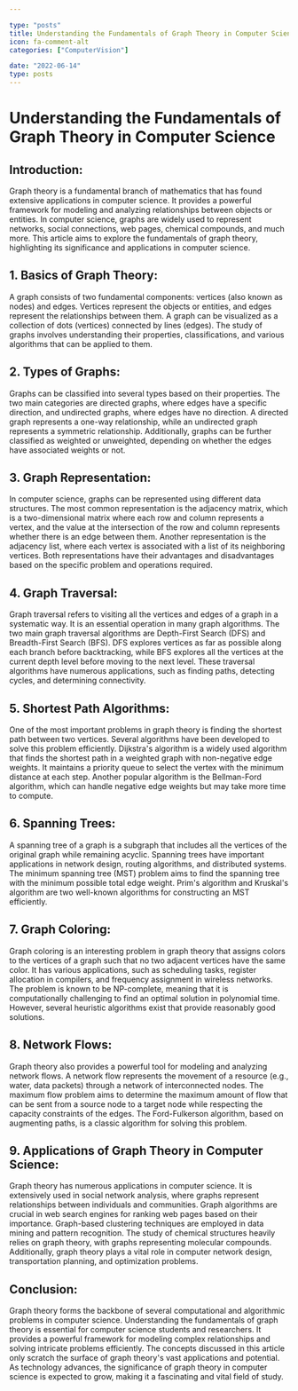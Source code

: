 ```yaml
---

type: "posts"
title: Understanding the Fundamentals of Graph Theory in Computer Science
icon: fa-comment-alt
categories: ["ComputerVision"]

date: "2022-06-14"
type: posts
---
```





# Understanding the Fundamentals of Graph Theory in Computer Science

## Introduction:
Graph theory is a fundamental branch of mathematics that has found extensive applications in computer science. It provides a powerful framework for modeling and analyzing relationships between objects or entities. In computer science, graphs are widely used to represent networks, social connections, web pages, chemical compounds, and much more. This article aims to explore the fundamentals of graph theory, highlighting its significance and applications in computer science.

## 1. Basics of Graph Theory:
A graph consists of two fundamental components: vertices (also known as nodes) and edges. Vertices represent the objects or entities, and edges represent the relationships between them. A graph can be visualized as a collection of dots (vertices) connected by lines (edges). The study of graphs involves understanding their properties, classifications, and various algorithms that can be applied to them.

## 2. Types of Graphs:
Graphs can be classified into several types based on their properties. The two main categories are directed graphs, where edges have a specific direction, and undirected graphs, where edges have no direction. A directed graph represents a one-way relationship, while an undirected graph represents a symmetric relationship. Additionally, graphs can be further classified as weighted or unweighted, depending on whether the edges have associated weights or not.

## 3. Graph Representation:
In computer science, graphs can be represented using different data structures. The most common representation is the adjacency matrix, which is a two-dimensional matrix where each row and column represents a vertex, and the value at the intersection of the row and column represents whether there is an edge between them. Another representation is the adjacency list, where each vertex is associated with a list of its neighboring vertices. Both representations have their advantages and disadvantages based on the specific problem and operations required.

## 4. Graph Traversal:
Graph traversal refers to visiting all the vertices and edges of a graph in a systematic way. It is an essential operation in many graph algorithms. The two main graph traversal algorithms are Depth-First Search (DFS) and Breadth-First Search (BFS). DFS explores vertices as far as possible along each branch before backtracking, while BFS explores all the vertices at the current depth level before moving to the next level. These traversal algorithms have numerous applications, such as finding paths, detecting cycles, and determining connectivity.

## 5. Shortest Path Algorithms:
One of the most important problems in graph theory is finding the shortest path between two vertices. Several algorithms have been developed to solve this problem efficiently. Dijkstra's algorithm is a widely used algorithm that finds the shortest path in a weighted graph with non-negative edge weights. It maintains a priority queue to select the vertex with the minimum distance at each step. Another popular algorithm is the Bellman-Ford algorithm, which can handle negative edge weights but may take more time to compute.

## 6. Spanning Trees:
A spanning tree of a graph is a subgraph that includes all the vertices of the original graph while remaining acyclic. Spanning trees have important applications in network design, routing algorithms, and distributed systems. The minimum spanning tree (MST) problem aims to find the spanning tree with the minimum possible total edge weight. Prim's algorithm and Kruskal's algorithm are two well-known algorithms for constructing an MST efficiently.

## 7. Graph Coloring:
Graph coloring is an interesting problem in graph theory that assigns colors to the vertices of a graph such that no two adjacent vertices have the same color. It has various applications, such as scheduling tasks, register allocation in compilers, and frequency assignment in wireless networks. The problem is known to be NP-complete, meaning that it is computationally challenging to find an optimal solution in polynomial time. However, several heuristic algorithms exist that provide reasonably good solutions.

## 8. Network Flows:
Graph theory also provides a powerful tool for modeling and analyzing network flows. A network flow represents the movement of a resource (e.g., water, data packets) through a network of interconnected nodes. The maximum flow problem aims to determine the maximum amount of flow that can be sent from a source node to a target node while respecting the capacity constraints of the edges. The Ford-Fulkerson algorithm, based on augmenting paths, is a classic algorithm for solving this problem.

## 9. Applications of Graph Theory in Computer Science:
Graph theory has numerous applications in computer science. It is extensively used in social network analysis, where graphs represent relationships between individuals and communities. Graph algorithms are crucial in web search engines for ranking web pages based on their importance. Graph-based clustering techniques are employed in data mining and pattern recognition. The study of chemical structures heavily relies on graph theory, with graphs representing molecular compounds. Additionally, graph theory plays a vital role in computer network design, transportation planning, and optimization problems.

## Conclusion:
Graph theory forms the backbone of several computational and algorithmic problems in computer science. Understanding the fundamentals of graph theory is essential for computer science students and researchers. It provides a powerful framework for modeling complex relationships and solving intricate problems efficiently. The concepts discussed in this article only scratch the surface of graph theory's vast applications and potential. As technology advances, the significance of graph theory in computer science is expected to grow, making it a fascinating and vital field of study.